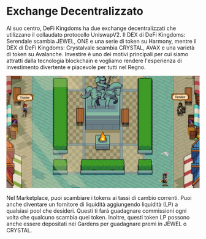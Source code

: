 # Exchange Decentralizzato

Al suo centro, DeFi Kingdoms ha due exchange decentralizzati che utilizzano il collaudato protocollo UniswapV2. Il DEX di DeFi Kingdoms: Serendale scambia JEWEL, ONE e una serie di token su Harmony, mentre il DEX di DeFi Kingdoms: Crystalvale scambia CRYSTAL, AVAX e una varietà di token su Avalanche. Investire è uno dei motivi principali per cui siamo attratti dalla tecnologia blockchain e vogliamo rendere l'esperienza di investimento divertente e piacevole per tutti nel Regno.

![](../.gitbook/assets/Marketplace.jpg)

Nel Marketplace, puoi scambiare i tokens ai tassi di cambio correnti. Puoi anche diventare un fornitore di liquidità aggiungendo liquidità (LP) a qualsiasi pool che desideri. Questi ti farà guadagnare commissioni ogni volta che qualcuno scambia quei token. Inoltre, questi token LP possono anche essere depositati nei Gardens per guadagnare premi in JEWEL o CRYSTAL.

